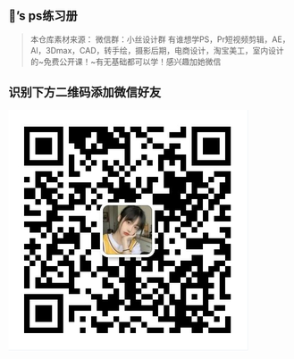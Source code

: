 ## 🐛’s ps练习册

> 本仓库素材来源： 微信群：小丝设计群
>有谁想学PS，Pr短视频剪辑，AE，Al，3Dmax，CAD，转手绘，摄影后期，电商设计，淘宝美工，室内设计的~免费公开课！~有无基础都可以学！感兴趣加她微信
## 识别下方二维码添加微信好友
![喵](wechat/cat.jpg "喵")